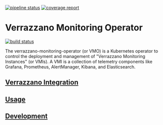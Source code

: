 [![pipeline status](https://github.com/verrazzano/verrazzano-monitoring-operator/badges/master/pipeline.svg)](https://github.com/verrazzano/verrazzano-monitoring-operator/commits/master)
[![coverage report](https://github.com/verrazzano/verrazzano-monitoring-operator/badges/master/coverage.svg)](https://github.com/verrazzano/verrazzano-monitoring-operator/commits/master)
# Verrazzano Monitoring Operator

[![build status](https://github.com/verrazzano/verrazzano-monitoring-operator/badges/master/build.svg)](https://github.com/verrazzano/verrazzano-monitoring-operator/commits/master)

The verrazzano-monitoring-operator (or VMO) is a Kubernetes operator to control the deployment and management of "Verrazzano 
Monitoring Instances" (or VMIs).  A VMI is a collection of telemetry components like Grafana, Prometheus, AlertManager, 
Kibana, and Elasticsearch.

## [Verrazzano Integration](docs/verrazzano-integration.md)

## [Usage](docs/usage.md)

## [Development](docs/development.md)
